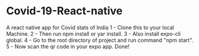 # Covid-19-React-native
A react native app for Covid stats of India
1 - Clone this to your local Machine.
2 - Then run npm install or yar install.
3 - Also install expo-cli global.
4 - Go to the root directory of project and run command "npm start".
5 - Now scan the qr code in your expo app.
Done!
